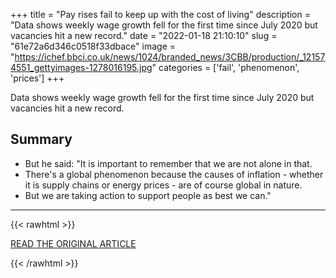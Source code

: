 +++
title = "Pay rises fail to keep up with the cost of living"
description = "Data shows weekly wage growth fell for the first time since July 2020 but vacancies hit a new record."
date = "2022-01-18 21:10:10"
slug = "61e72a6d346c0518f33dbace"
image = "https://ichef.bbci.co.uk/news/1024/branded_news/3CBB/production/_121574551_gettyimages-1278016195.jpg"
categories = ['fail', 'phenomenon', 'prices']
+++

Data shows weekly wage growth fell for the first time since July 2020 but vacancies hit a new record.

## Summary

- But he said: "It is important to remember that we are not alone in that.
- There's a global phenomenon because the causes of inflation - whether it is supply chains or energy prices - are of course global in nature.
- But we are taking action to support people as best we can."

---

{{< rawhtml >}}
  <p class="article-category">
    <a target="_blank" href="https://www.bbc.com/news/business-60035312">READ THE ORIGINAL ARTICLE</a>
  </p>
{{< /rawhtml >}}
